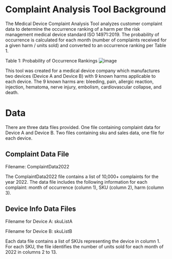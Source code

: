 # Complaint Analysis Tool Background
The Medical Device Complaint Analysis Tool analyzes customer complaint data to determine the occurrence ranking of a harm per the risk management medical device standard ISO 14971:2019. The probability of occurrence is calculated for each month (number of complaints received for a given harm / units sold) and converted to an occurrence ranking per Table 1.

Table 1: Probability of Occurrence Rankings
![image](https://github.com/enr21/ComplaintAnalysis/assets/119016017/be869c97-7417-461a-a9cf-f4bd269f9583)

This tool was created for a medical device company which manufactures two devices (Device A and Device B) with 9 known harms applicable to each device. The 9 known harms are: bleeding, pain, allergic reaction, injection, hematoma, nerve injury, embolism, cardiovascular collapse, and death.

# Data
There are three data files provided. One file containing complaint data for Device A and Device B. Two files containing sku and sales data, one file for each device.

## Complaint Data File
Filename: ComplaintData2022

The ComplaintData2022 file contains a list of 10,000+ complaints for the year 2022. The data file includes the following information for each complaint: month of occurrence (column 1), SKU (column 2), harm (column 3).

## Device Info Data Files
Filename for Device A: skuListA

Filename for Device B: skuListB

Each data file contains a list of SKUs representing the device in column 1. For each SKU, the file identifies the number of units sold for each month of 2022 in columns 2 to 13.

